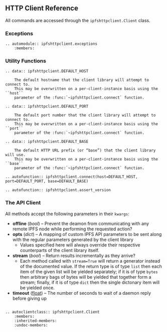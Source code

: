 HTTP Client Reference
--------------------

All commands are accessed through the ``ipfshttpclient.Client`` class.

### Exceptions

```eval_rst
.. automodule:: ipfshttpclient.exceptions
    :members:
```


### Utility Functions

```eval_rst
.. data:: ipfshttpclient.DEFAULT_HOST

    The default hostname that the client library will attempt to connect to.
    This may be overwritten on a per-client-instance basis using the ``host``
    parameter of the :func:`~ipfshttpclient.connect` function.

.. data:: ipfshttpclient.DEFAULT_PORT

    The default port number that the client library will attempt to connect to.
    This may be overwritten on a per-client-instance basis using the ``port``
    parameter of the :func:`~ipfshttpclient.connect` function.

.. data:: ipfshttpclient.DEFAULT_BASE

    The default HTTP URL prefix (or “base”) that the client library will use.
    This may be overwritten on a per-client-instance basis using the ``base``
    parameter of the :func:`~ipfshttpclient.connect` function.

.. autofunction:: ipfshttpclient.connect(host=DEFAULT_HOST, port=DEFAULT_PORT, base=DEFAULT_BASE)

.. autofunction:: ipfshttpclient.assert_version

```

### The API Client

All methods accept the following parameters in their `kwargs`:

 * **offline** (*bool*) – Prevent the deamon from communicating with any remote
                          IPFS node while performing the requested action?
 * **opts** (*dict*) – A mapping of custom IPFS API parameters to be sent along
                       with the regular parameters generated by the client
                       library
    * Values specified here will always override their respective counterparts
      of the client library itself.
 * **stream** (*bool*) – Return results incrementally as they arrive?
    * Each method called with `stream=True` will return a generator instead
      of the documented value. If the return type is of type `list` then each
      item of the given list will be yielded separately; if it is of type
      `bytes` then arbitrary bags of bytes will be yielded that together form
      a stream; finally, if it is of type `dict` then the single dictonary item
      will be yielded once.
 * **timeout** ([float](float)) – The number of seconds to wait of a daemon reply
                             before giving up

```eval_rst

.. autoclientclass:: ipfshttpclient.Client
	:members:
	:inherited-members:
	:undoc-members:
```
